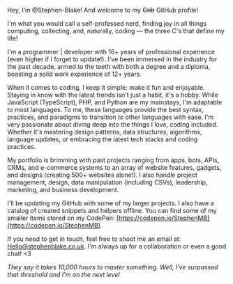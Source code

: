 Hey, I’m @Stephen-Blake! And welcome to my ~~Crib~~ GitHub profile!

I'm what you would call a self-professed nerd, finding joy in all things computing, collecting, and, naturally, coding — the three C's that define my life!

I'm a programmer | developer with 16+ years of professional experience (even higher if I forget to update!). I've been immersed in the industry for the past decade, armed to the teeth with both a degree and a diploma, boasting a solid work experience of 12+ years.

When it comes to coding, I keep it simple: make it fun and enjoyable. Staying in know with the latest trends isn't just a habit, it's a hobby. While JavaScript (TypeScript), PHP, and Python are my mainstays, I'm adaptable to most languages. To me, these languages provide the best syntax, practices, and paradigms to transition to other languages with ease.
I'm very passionate about diving deep into the things I love, coding included. Whether it's mastering design patterns, data structures, algorithms, language updates, or embracing the latest tech stacks and coding practices.

My portfolio is brimming with past projects ranging from apps, bots, APIs, CRMs, and e-commerce systems to an array of website features, gadgets, and designs (creating 500+ websites alone!). I also handle project management, design, data manipulation (including CSVs), leadership, marketing, and business development.

I'll be updating my GitHub with some of my larger projects. I also have a catalog of created snippets and helpers offline. You can find some of my smaller items stored on my CodePen: [https://codepen.io/StephenMB](https://codepen.io/StephenMB).

If you need to get in touch, feel free to shoot me an email at: Hello@stephenblake.co.uk. 
I'm always up for a collaboration or even a good chat! <3

*They say it takes 10,000 hours to master something. Well, I've surpassed that threshold and I'm on the next level*
